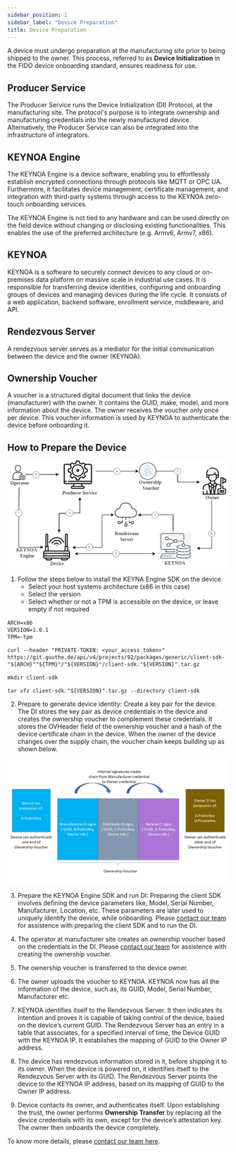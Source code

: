 ```yaml
---
sidebar_position: 1
sidebar_label: "Device Preparation"
title: Device Preparation
---
```


A device must undergo preparation at the manufacturing site prior to being shipped to the owner. This process, referred to as **Device Initialization** in the FIDO device onboarding standard, ensures readiness for use.

## Producer Service

The Producer Service runs the Device Initialization (DI) Protocol, at the manufacturing site. The protocol's purpose is to integrate ownership and manufacturing credentials into the newly manufactured device. Alternatively, the Producer Service can also be integrated into the infrastructure of integrators.

## KEYNOA Engine

The KEYNOA Engine is a device software, enabling you to effortlessly establish encrypted connections through protocols like MQTT or OPC UA. Furthermore, it facilitates device management, certificate management, and integration with third-party systems through access to the KEYNOA zero-touch onboarding services.

The KEYNOA Engine is not tied to any hardware and can be used directly on the field device without changing or disclosing existing functionalities. This enables the use of the preferred architecture (e.g. Armv6, Armv7, x86).

## KEYNOA 

KEYNOA is a software to securely connect devices to any cloud or on-premises data platform on massive scale in industrial use cases. It is responsible for transferring device identities, configuring and onboarding groups of devices and managing devices during the life cycle. It consists of a web application, backend software, enrollment service, middleware, and API.

## Rendezvous Server

A rendezvous server serves as a mediator for the initial communication between the device and the owner (KEYNOA).

## Ownership Voucher

A voucher is a structured digital document that links the device (manufacturer) with the owner. It contains the GUID, make, model, and more information about the device. The owner receives the voucher only once per device. This voucher information is used by KEYNOA to authenticate the device before onboarding it.  

## How to Prepare the Device
![KEYNOA](/img/KEYNOA/Developer-Guide.png)

1. Follow the steps below to install the KEYNA Engine SDK on the device. 
    - Select your host systems architecture (x86 in this case)
    - Select the version
    - Select whether or not a TPM is accessible on the device, or leave empty if not required
```
ARCH=x86 
VERSION=1.0.1
TPM=-tpm
```

```
curl --header "PRIVATE-TOKEN: <your_access_token>" https://git.guuthe.de/api/v4/projects/92/packages/generic/client-sdk-"${ARCH}""${TPM}"/"${VERSION}"/client-sdk."${VERSION}".tar.gz
```
```
mkdir client-sdk
```
```
tar xfz client-sdk."${VERSION}".tar.gz --directory client-sdk
```
2. Prepare to generate device identity: Create a key pair for the device. The DI stores the key pair as device credentials in the device and creates the ownership voucher to complement these credentials. It stores the OVHeader field of the ownership voucher and a hash of the device certificate chain in the device. When the owner of the device changes over the supply chain, the voucher chain keeps building up as shown below.

![KEYNOA](/img/KEYNOA/ownership-voucher-chain.png)

3. Prepare the KEYNOA Engine SDK and run DI: Preparing the client SDK involves defining the device parameters like, Model, Serial Number, Manufacturer, Location, etc. These parameters are later used to uniquely identify the device, while onboarding.
Please [contact our team](https://devity.eu/contact/) for assistence with preparing the client SDK and to run the DI. 

4. The operator at manufacturer site creates an ownership voucher based on the credentials in the DI. Please [contact our team](https://devity.eu/contact/) for assistence with creating the ownership voucher.

5. The ownership voucher is transferred to the device owner.

6. The owner uploads the voucher to KEYNOA. KEYNOA now has all the information of the device, such as, its GUID, Model, Serial Number, Manufacturer etc.

7. KEYNOA identifies itself to the Rendezvous Server. It then indicates its intention and proves it is capable of taking control of the device, based on the device’s current GUID. The Rendezvous Server has an entry in a table that associates, for a specified interval of time, the Device GUID with the KEYNOA IP. It establishes the mapping of GUID to the Owner IP address.

8. The device has rendezvous information stored in it, before shipping it to its owner. When the device is powered on, it identifies itself to the Rendezvous Server with its GUID. The Rendezvous Server points the device to the KEYNOA IP address, based on its mapping of GUID to the Owner IP address. 

9. Device contacts its owner, and authenticates itself. Upon establishing the trust, the owner performs **Ownership Transfer** by replacing all the device credentials with its own, except for the device’s attestation key. The owner then onboards the device completely. 

<!-- It is possible to create a new CA that is specific to your security requirements. You can create
- A [KEYNOA CA](#keynoa-ca) local to KEYNOA.
- An Intermediate CA signed by your  [Enterprise CA](#enterprise-ca).
- Or, employ one recommended by DEVITY as the default option.

A maximum of five new CAs can be    created.

:::info 
Choose an appropriate (KEYNOA or Enterprise) CA while creating a Data Hub. When this Data Hub is selected while creating a Template, all **Policy Configuration** parameters (Step 3 of [Create Template](/tutorial/Thingsboard%20-%20Rule%20Engine/KEYNOA#create-template)) are automatically filled, inline with **Certificate Policy** parameters configured in Data Hub.. 
::: -->

To know more details, please [contact our team here](https://devity.eu/contact/).
